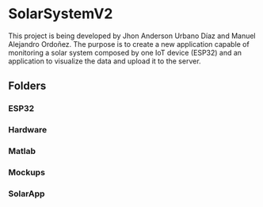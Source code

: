 # SolarSystemV2
This project is being developed by Jhon Anderson Urbano Díaz and Manuel Alejandro Ordoñez. The purpose is to create a new application capable of monitoring a solar system composed by one IoT device (ESP32) and an application to visualize the data and upload it to the server.

## Folders

### ESP32
### Hardware
### Matlab
### Mockups
### SolarApp



